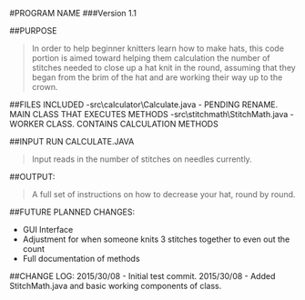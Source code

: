 #PROGRAM NAME
###Version 1.1

##PURPOSE
>In order to help beginner knitters learn how to make hats, this code portion is aimed toward helping them calculation the number of stitches needed to close up a hat knit in the round, assuming that they began from the brim of the hat and are working their way up to the crown.

##FILES INCLUDED
-src\calculator\Calculate.java - PENDING RENAME. MAIN CLASS THAT EXECUTES METHODS
-src\stitchmath\StitchMath.java - WORKER CLASS. CONTAINS CALCULATION METHODS

##INPUT
RUN CALCULATE.JAVA
>Input reads in the number of stitches on needles currently.

##OUTPUT:
>A full set of instructions on how to decrease your hat, round by round.

##FUTURE PLANNED CHANGES:
- GUI Interface
- Adjustment for when someone knits 3 stitches together to even out the count
- Full documentation of methods
	
##CHANGE LOG:
2015/30/08 - Initial test commit.
2015/30/08 - Added StitchMath.java and basic working components of class.

